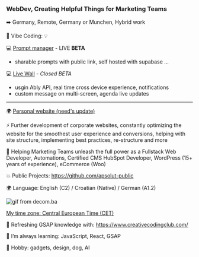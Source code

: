 ### WebDev, Creating Helpful Things for Marketing Teams

➡️ Germany, Remote, Germany or Munchen, Hybrid work

🧠 Vibe Coding: 💡

 💻 [Prompt manager](https://beta.rainprompt.com/dashboard) - LIVE **BETA**
- sharable prompts with public link, self hosted with supabase ...
 
 💻 [Live Wall](#) - *Closed BETA*
- usgin Ably API, real time cross device experience, notifications
- custom message on multi-screen, agenda live updates

--------- 


🌍 [Personal website (need's update)](https://aleksandarperisic.com/)

⚡ Further development of corporate websites, constantly optimizing the website for the smoothest user experience and conversions, helping with site structure, implementing best practices, re-structure and more

🚀 Helping Marketing Teams unleash the full power as a Fullstack Web Developer, Automations, Certified CMS HubSpot Developer, WordPress (15+ years of experience), eCommerce (Woo)

💥 Public Projects: https://github.com/apsolut-public

🌍 Language: English (C2) / Croatian (Native) / German (A1.2) 



![gif from decom.ba](https://github.com/apsolut/apsolut/blob/main/apsolut-space.gif?raw=true)

[My time zone: Central European Time (CET)](https://www.worldtimebuddy.com/?pl=1&lid=3191281,2825297,5419384,5128581&h=3191281&hf=1)

🤔 Refreshing GSAP knowledge with: https://www.creativecodingclub.com/

🌱 I’m always learning: JavaScript, React, GSAP

🔭 Hobby: gadgets, design, dog, AI

<!--
**apsolut/apsolut** is a ✨ _special_ ✨ repository because its `README.md` (this file) appears on your GitHub profile.

Here are some ideas to get you started:

- 🔭 I’m currently working on ...
- 🌱 I’m currently learning ...
- 👯 I’m looking to collaborate on ...
- 🤔 I’m looking for help with ...
- 💬 Ask me about ...
- 📫 How to reach me: ...
- 😄 Pronouns: ...
- ⚡ Fun fact: ...
-->
